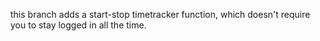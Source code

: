 this branch adds a start-stop timetracker function, which doesn't require you to stay logged in all the time.

